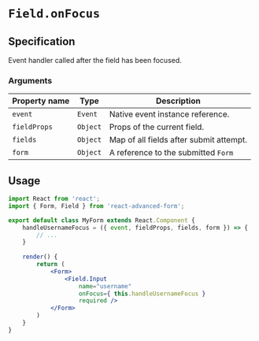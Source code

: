 # `Field.onFocus`

## Specification
Event handler called after the field has been focused.

### Arguments

| Property name | Type | Description |
| ------------- | ---- | ----------- |
| `event` | `Event` | Native event instance reference. |
| `fieldProps` | `Object` | Props of the current field. |
| `fields` | `Object` | Map of all fields after submit attempt. |
| `form` | `Object` | A reference to the submitted `Form` |

## Usage
```jsx
import React from 'react';
import { Form, Field } from 'react-advanced-form';

export default class MyForm extends React.Component {
    handleUsernameFocus = ({ event, fieldProps, fields, form }) => {
        // ...
    }
    
    render() {
        return (
            <Form>
                <Field.Input
                    name="username"
                    onFocus={ this.handleUsernameFocus }
                    required />
            </Form>
        )
    }
}
```

